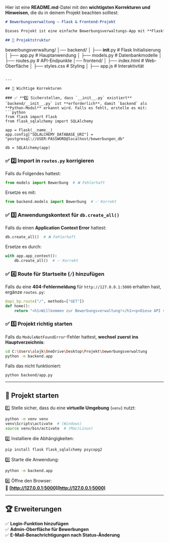 Hier ist eine **README.md**-Datei mit den **wichtigsten Korrekturen und Hinweisen**, die du in deinem Projekt beachten solltest:

```markdown
# Bewerbungsverwaltung – Flask & Frontend-Projekt

Dieses Projekt ist eine einfache Bewerbungsverwaltungs-App mit **Flask** als Backend und **HTML/CSS/JavaScript** als Frontend. 🚀

## 📂 Projektstruktur
```
bewerbungsverwaltung/
│── backend/
│   ├── __init__.py    # Flask Initialisierung
│   ├── app.py         # Hauptanwendung
│   ├── models.py      # Datenbankmodelle
│   ├── routes.py      # API-Endpunkte
│── frontend/
│   ├── index.html     # Web-Oberfläche
│   ├── styles.css     # Styling
│   ├── app.js         # Interaktivität
```

---

## 🔧 Wichtige Korrekturen

### ✅ **1️⃣ Sicherstellen, dass `__init__.py` existiert**
`backend/__init__.py` ist **erforderlich**, damit `backend` als **Python-Modul** erkannt wird. Falls es fehlt, erstelle es mit:
```python
from flask import Flask
from flask_sqlalchemy import SQLAlchemy

app = Flask(__name__)
app.config["SQLALCHEMY_DATABASE_URI"] = "postgresql://USER:PASSWORD@localhost/bewerbungen_db"

db = SQLAlchemy(app)
```

### ✅ **2️⃣ Import in `routes.py` korrigieren**
Falls du Folgendes hattest:
```python
from models import Bewerbung  # ❌ Fehlerhaft
```
Ersetze es mit:
```python
from backend.models import Bewerbung  # ✅ Korrekt
```

### ✅ **3️⃣ Anwendungskontext für `db.create_all()`**
Falls du einen **Application Context Error** hattest:
```python
db.create_all()  # ❌ Fehlerhaft
```
Ersetze es durch:
```python
with app.app_context():
    db.create_all()  # ✅ Korrekt
```

### ✅ **4️⃣ Route für Startseite (`/`) hinzufügen**
Falls du eine **404-Fehlermeldung** für `http://127.0.0.1:5000` erhalten hast, ergänze `routes.py`:
```python
@api_bp.route("/", methods=["GET"])
def home():
    return "<h1>Willkommen zur Bewerbungsverwaltung!</h1><p>Diese API verwaltet Bewerbungen.</p>"
```

### ✅ **5️⃣ Projekt richtig starten**
Falls du `ModuleNotFoundError`-Fehler hattest, **wechsel zuerst ins Hauptverzeichnis**:
```bash
cd C:\Users\alojk\OneDrive\Desktop\Projekt\bewerbungsverwaltung
python -m backend.app
```
Falls das nicht funktioniert:
```bash
python backend/app.py
```

---

## 🚀 Projekt starten
1️⃣ Stelle sicher, dass du eine **virtuelle Umgebung** (`venv`) nutzt:
```bash
python -m venv venv
venv\Scripts\activate  # (Windows)
source venv/bin/activate  # (Mac/Linux)
```
2️⃣ Installiere die Abhängigkeiten:
```bash
pip install flask flask_sqlalchemy psycopg2
```
3️⃣ Starte die Anwendung:
```bash
python -m backend.app
```
4️⃣ Öffne den Browser:  
🔗 **[http://127.0.0.1:5000](http://127.0.0.1:5000)**  

---

## 🏆 Erweiterungen
✅ **Login-Funktion hinzufügen**  
✅ **Admin-Oberfläche für Bewerbungen**  
✅ **E-Mail-Benachrichtigungen nach Status-Änderung**  
